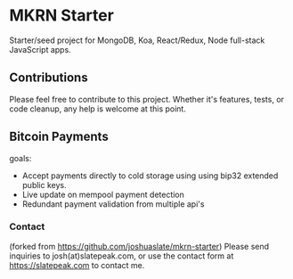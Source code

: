 # MKRN Starter
Starter/seed project for MongoDB, Koa, React/Redux, Node full-stack JavaScript apps.

## Contributions
Please feel free to contribute to this project. Whether it's features, tests, or code cleanup, any help is welcome at this point.

## Bitcoin Payments

goals:
* Accept payments directly to cold storage using using bip32 extended public keys.
* Live update on mempool payment detection
* Redundant payment validation from multiple api's



### Contact
(forked from https://github.com/joshuaslate/mkrn-starter)
Please send inquiries to josh(at)slatepeak.com, or use the contact form at https://slatepeak.com to contact me.
